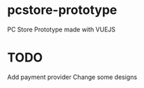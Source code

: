 # pcstore-prototype

PC Store Prototype made with VUEJS

# TODO

Add payment provider
Change some designs

